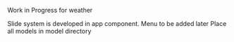 Work in Progress for weather

Slide system is developed in app component. Menu to be added later
Place all models in model directory